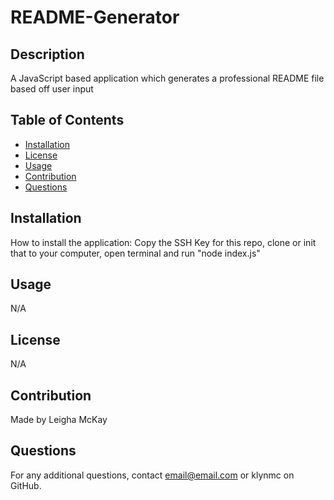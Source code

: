
  # README-Generator
  ## Description
  A JavaScript based application which generates a professional README file based off user input
  ## Table of Contents
  - [Installation](Installation)
  - [License](License)
  - [Usage](Usage)
  - [Contribution](Contribution)
  - [Questions](Questions)
  ## Installation
  How to install the application: Copy the SSH Key for this repo, clone or init that to your computer, open terminal and run "node index.js"
  ## Usage 
  N/A
  ## License
  N/A
  ## Contribution
  Made by Leigha McKay
  ## Questions 
  For any additional questions, contact email@email.com or klynmc on GitHub.